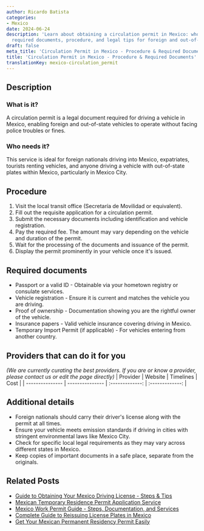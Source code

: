 ```yaml
---
author: Ricardo Batista
categories:
- Mexico
date: 2024-06-24
description: 'Learn about obtaining a circulation permit in Mexico: who needs it,
  required documents, procedure, and legal tips for foreign and out-of-state drivers.'
draft: false
meta_title: 'Circulation Permit in Mexico - Procedure & Required Documents'
title: 'Circulation Permit in Mexico - Procedure & Required Documents'
translationKey: mexico-circulation_permit
---
```



## Description
### What is it?
A circulation permit is a legal document required for driving a vehicle in Mexico, enabling foreign and out-of-state vehicles to operate without facing police troubles or fines.

### Who needs it?
This service is ideal for foreign nationals driving into Mexico, expatriates, tourists renting vehicles, and anyone driving a vehicle with out-of-state plates within Mexico, particularly in Mexico City.

## Procedure

1. Visit the local transit office (Secretaría de Movilidad or equivalent).
2. Fill out the requisite application for a circulation permit.
3. Submit the necessary documents including identification and vehicle registration.
4. Pay the required fee. The amount may vary depending on the vehicle and duration of the permit.
5. Wait for the processing of the documents and issuance of the permit.
6. Display the permit prominently in your vehicle once it's issued.


## Required documents

- Passport or a valid ID - Obtainable via your hometown registry or consulate services.
- Vehicle registration - Ensure it is current and matches the vehicle you are driving.
- Proof of ownership - Documentation showing you are the rightful owner of the vehicle.
- Insurance papers - Valid vehicle insurance covering driving in Mexico.
- Temporary Import Permit (if applicable) - For vehicles entering from another country.


## Providers that can do it for you
_(We are currently curating the best providers. If you are or know a provider, please contact us or edit the page directly)_
| Provider        |     Website     |     Timelines    |       Cost      |
| --------------- | --------------- |  :-------------: | :-------------: |

## Additional details

- Foreign nationals should carry their driver's license along with the permit at all times.
- Ensure your vehicle meets emission standards if driving in cities with stringent environmental laws like Mexico City.
- Check for specific local legal requirements as they may vary across different states in Mexico.
- Keep copies of important documents in a safe place, separate from the originals.

## Related Posts

- [Guide to Obtaining Your Mexico Driving License - Steps & Tips](https://tramitit.com/english/guides/mexico/driving_license/)
- [Mexican Temporary Residence Permit Application Service](https://tramitit.com/english/guides/mexico/temporary_residence_permit/)
- [Mexico Work Permit Guide - Steps, Documentation, and Services](https://tramitit.com/english/guides/mexico/work_permit/)
- [Complete Guide to Reissuing License Plates in Mexico](https://tramitit.com/english/guides/mexico/reissuance_of_license_plates/)
- [Get Your Mexican Permanent Residency Permit Easily](https://tramitit.com/english/guides/mexico/permanent_residence_permit/)